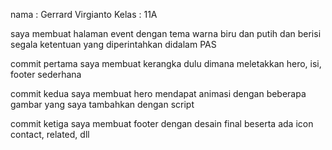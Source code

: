 nama  : Gerrard Virgianto
Kelas : 11A

saya membuat halaman event dengan tema warna biru dan putih dan berisi segala ketentuan yang diperintahkan didalam PAS

commit pertama saya membuat kerangka dulu dimana meletakkan hero, isi, footer sederhana

commit kedua saya membuat hero mendapat animasi dengan beberapa gambar yang saya tambahkan dengan script

commit ketiga saya membuat footer dengan desain final beserta ada icon contact, related, dll

